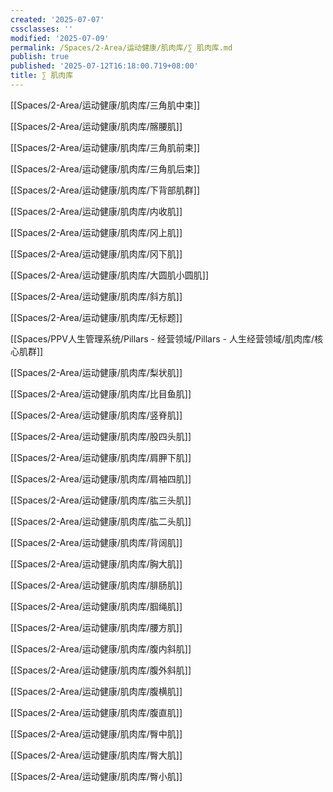 ```yaml
---
created: '2025-07-07'
cssclasses: ''
modified: '2025-07-09'
permalink: /Spaces/2-Area/运动健康/肌肉库/∑ 肌肉库.md
publish: true
published: '2025-07-12T16:18:00.719+08:00'
title: ∑ 肌肉库
---
```

[[Spaces/2-Area/运动健康/肌肉库/三角肌中束]]

[[Spaces/2-Area/运动健康/肌肉库/髂腰肌]]

[[Spaces/2-Area/运动健康/肌肉库/三角肌前束]]

[[Spaces/2-Area/运动健康/肌肉库/三角肌后束]]

[[Spaces/2-Area/运动健康/肌肉库/下背部肌群]]

[[Spaces/2-Area/运动健康/肌肉库/内收肌]]

[[Spaces/2-Area/运动健康/肌肉库/冈上肌]]

[[Spaces/2-Area/运动健康/肌肉库/冈下肌]]

[[Spaces/2-Area/运动健康/肌肉库/大圆肌小圆肌]]

[[Spaces/2-Area/运动健康/肌肉库/斜方肌]]

[[Spaces/2-Area/运动健康/肌肉库/无标题]]

[[Spaces/PPV人生管理系统/Pillars - 经营领域/Pillars - 人生经营领域/肌肉库/核心肌群]]

[[Spaces/2-Area/运动健康/肌肉库/梨状肌]]

[[Spaces/2-Area/运动健康/肌肉库/比目鱼肌]]

[[Spaces/2-Area/运动健康/肌肉库/竖脊肌]]

[[Spaces/2-Area/运动健康/肌肉库/股四头肌]]

[[Spaces/2-Area/运动健康/肌肉库/肩胛下肌]]

[[Spaces/2-Area/运动健康/肌肉库/肩袖四肌]]

[[Spaces/2-Area/运动健康/肌肉库/肱三头肌]]

[[Spaces/2-Area/运动健康/肌肉库/肱二头肌]]

[[Spaces/2-Area/运动健康/肌肉库/背阔肌]]

[[Spaces/2-Area/运动健康/肌肉库/胸大肌]]

[[Spaces/2-Area/运动健康/肌肉库/腓肠肌]]

[[Spaces/2-Area/运动健康/肌肉库/腘绳肌]]

[[Spaces/2-Area/运动健康/肌肉库/腰方肌]]

[[Spaces/2-Area/运动健康/肌肉库/腹内斜肌]]

[[Spaces/2-Area/运动健康/肌肉库/腹外斜肌]]

[[Spaces/2-Area/运动健康/肌肉库/腹横肌]]

[[Spaces/2-Area/运动健康/肌肉库/腹直肌]]

[[Spaces/2-Area/运动健康/肌肉库/臀中肌]]

[[Spaces/2-Area/运动健康/肌肉库/臀大肌]]

[[Spaces/2-Area/运动健康/肌肉库/臀小肌]]
